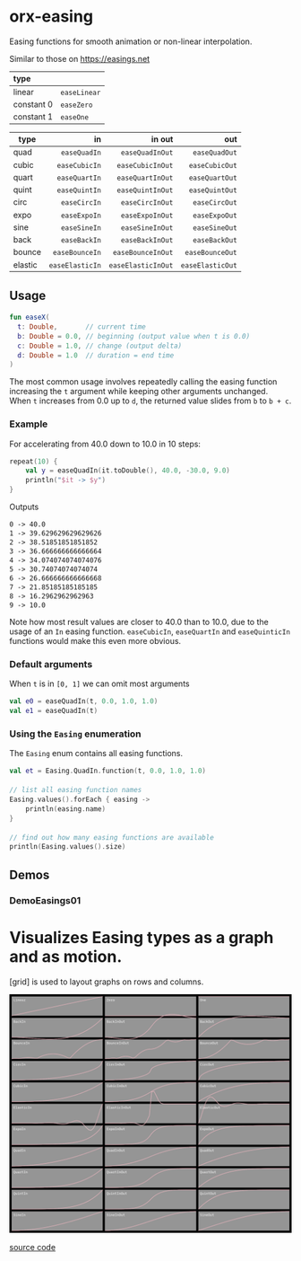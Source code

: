 # orx-easing

Easing functions for smooth animation or non-linear interpolation.

Similar to those on https://easings.net

| type       |              |
|:-----------|:-------------|
| linear     | `easeLinear` |
| constant 0 | `easeZero`   |
| constant 1 | `easeOne`    |

| type    |              in |             in out |              out |
|---------|----------------:|-------------------:|-----------------:|
| quad    |    `easeQuadIn` |    `easeQuadInOut` |    `easeQuadOut` |
| cubic   |   `easeCubicIn` |   `easeCubicInOut` |   `easeCubicOut` |
| quart   |   `easeQuartIn` |   `easeQuartInOut` |   `easeQuartOut` |
| quint   |   `easeQuintIn` |   `easeQuintInOut` |   `easeQuintOut` |
| circ    |    `easeCircIn` |    `easeCircInOut` |    `easeCircOut` |
| expo    |    `easeExpoIn` |    `easeExpoInOut` |    `easeExpoOut` |
| sine    |    `easeSineIn` |    `easeSineInOut` |    `easeSineOut` |
| back    |    `easeBackIn` |    `easeBackInOut` |    `easeBackOut` |
| bounce  |  `easeBounceIn` |  `easeBounceInOut` |  `easeBounceOut` |
| elastic | `easeElasticIn` | `easeElasticInOut` | `easeElasticOut` |

## Usage

```kotlin
fun easeX(
  t: Double,       // current time
  b: Double = 0.0, // beginning (output value when t is 0.0)
  c: Double = 1.0, // change (output delta)
  d: Double = 1.0  // duration = end time
)
```

The most common usage involves repeatedly calling the easing function increasing
the `t` argument while keeping other arguments unchanged.  When `t` increases from 0.0 up to `d`, the returned value slides from `b` to `b + c`.

### Example

For accelerating from 40.0 down to 10.0 in 10 steps:

```kotlin
repeat(10) {
    val y = easeQuadIn(it.toDouble(), 40.0, -30.0, 9.0)
    println("$it -> $y")
}
```

Outputs

```
0 -> 40.0
1 -> 39.629629629629626
2 -> 38.51851851851852
3 -> 36.666666666666664
4 -> 34.074074074074076
5 -> 30.74074074074074
6 -> 26.666666666666668
7 -> 21.85185185185185
8 -> 16.2962962962963
9 -> 10.0
```

Note how most result values are closer to 40.0 than to 10.0, due to the usage of
an `In` easing function. `easeCubicIn`, `easeQuartIn` and `easeQuinticIn` functions would make this even more obvious.

### Default arguments

When `t` is in `[0, 1]` we can omit most arguments

```kotlin
val e0 = easeQuadIn(t, 0.0, 1.0, 1.0)
val e1 = easeQuadIn(t)
```

### Using the `Easing` enumeration

The `Easing` enum contains all easing functions.

```kotlin
val et = Easing.QuadIn.function(t, 0.0, 1.0, 1.0)

// list all easing function names
Easing.values().forEach { easing ->
    println(easing.name)
}

// find out how many easing functions are available
println(Easing.values().size)
```

<!-- __demos__ -->
## Demos
### DemoEasings01

# Visualizes Easing types as a graph and as motion.

[grid] is used to layout graphs on rows and columns.

![DemoEasings01Kt](https://raw.githubusercontent.com/openrndr/orx/media/orx-easing/images/DemoEasings01Kt.png)

[source code](src/jvmDemo/kotlin/DemoEasings01.kt)
